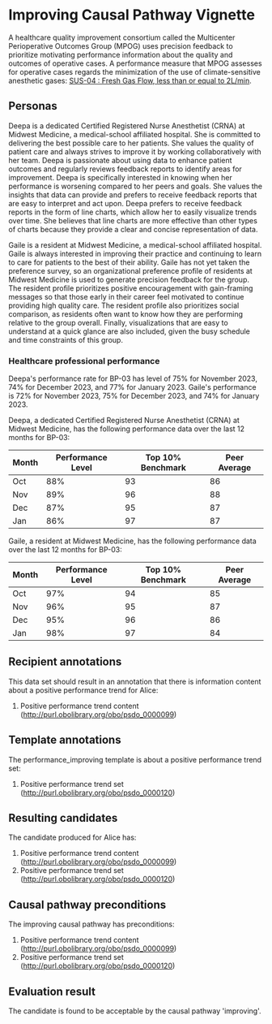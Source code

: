 # Improving Causal Pathway Vignette

A healthcare quality improvement consortium called the Multicenter Perioperative Outcomes Group (MPOG) uses precision feedback to prioritize motivating performance information about the quality and outcomes of operative cases. A performance measure that MPOG assesses for operative cases regards the minimization of the use of climate-sensitive anesthetic gases: [SUS-04 : Fresh Gas Flow, less than or equal to 2L/min](https://spec.mpog.org/Spec/Public/63).

## Personas

Deepa is a dedicated Certified Registered Nurse Anesthetist (CRNA) at Midwest Medicine, a medical-school affiliated hospital. She is committed to delivering the best possible care to her patients. She values the quality of patient care and always strives to improve it by working collaboratively with her team. Deepa is passionate about using data to enhance patient outcomes and regularly reviews feedback reports to identify areas for improvement. Deepa is specifically interested in knowing when her performance is worsening compared to her peers and goals. She values the insights that data can provide and prefers to receive feedback reports that are easy to interpret and act upon. Deepa prefers to receive feedback reports in the form of line charts, which allow her to easily visualize trends over time. She believes that line charts are more effective than other types of charts because they provide a clear and concise representation of data. 

Gaile is a resident at Midwest Medicine, a medical-school affiliated hospital. Gaile is always interested in improving their practice and continuing to learn to care for patients to the best of their ability. Gaile has not yet taken the preference survey, so an organizational preference profile of residents at Midwest Medicine is used to generate precision feedback for the group. The resident profile prioritizes positive encouragement with gain-framing messages so that those early in their career feel motivated to continue providing high quality care. The resident profile also prioritizes social comparison, as residents often want to know how they are performing relative to the group overall. Finally, visualizations that are easy to understand at a quick glance are also included, given the busy schedule and time constraints of this group.

### Healthcare professional performance
Deepa's performance rate for BP-03 has level of 75% for November 2023, 74% for December 2023, and 77% for January 2023. Gaile's performance is 72% for November 2023, 75% for December 2023, and 74% for January 2023. 

Deepa, a dedicated Certified Registered Nurse Anesthetist (CRNA) at Midwest Medicine, has the following performance data over the last 12 months for BP-03:

|Month|Performance Level|Top 10% Benchmark|Peer Average|
|-----|-----------------|-----------------|------------|
|Oct  |              88%|               93|          86|
|Nov  |              89%|               96|          88|
|Dec  |              87%|               95|          87|
|Jan  |              86%|               97|          87|

Gaile, a resident at Midwest Medicine, has the following performance data over the last 12 months for BP-03:

|Month|Performance Level|Top 10% Benchmark|Peer Average|
|-----|-----------------|-----------------|------------|
|Oct  |              97%|               94|          85|
|Nov  |              96%|               95|          87|
|Dec  |              95%|               96|          86|
|Jan  |              98%|               97|          84|

## Recipient annotations
This data set should result in an annotation that there is information content about a positive performance trend for Alice:
1. Positive performance trend content (http://purl.obolibrary.org/obo/psdo_0000099)

## Template annotations
The performance_improving template is about a positive performance trend set:
1. Positive performance trend set (http://purl.obolibrary.org/obo/psdo_0000120)

## Resulting candidates
The candidate produced for Alice has:
1. Positive performance trend content (http://purl.obolibrary.org/obo/psdo_0000099)
2. Positive performance trend set (http://purl.obolibrary.org/obo/psdo_0000120)

## Causal pathway preconditions
The improving causal pathway has preconditions:
1. Positive performance trend content (http://purl.obolibrary.org/obo/psdo_0000099)
2. Positive performance trend set (http://purl.obolibrary.org/obo/psdo_0000120)

## Evaluation result
The candidate is found to be acceptable by the causal pathway 'improving'.


